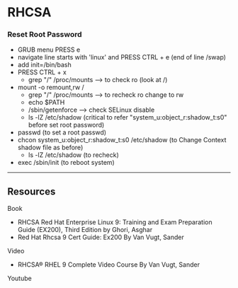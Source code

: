 # RHCSA
### Reset Root Password
- GRUB menu PRESS e
- navigate line starts with 'linux' and PRESS CTRL + e (end of line /swap)
- add init=/bin/bash
- PRESS CTRL + x
  - grep "/" /proc/mounts --> to check ro (look at /)
- mount -o remount,rw /
  - grep "/" /proc/mounts --> to recheck ro change to rw
  - echo $PATH
  - /sbin/getenforce --> check SELinux disable
  - ls -lZ /etc/shadow (critical to refer "system_u:object_r:shadow_t:s0" before set root password)
- passwd (to set a root passwd)
- chcon system_u:object_r:shadow_t:s0 /etc/shadow (to Change Context shadow file as before)
  - ls -lZ /etc/shadow (to recheck)
- exec /sbin/init (to reboot system)

---
## Resources
Book
- RHCSA Red Hat Enterprise Linux 9: Training and Exam Preparation Guide (EX200), Third Edition by Ghori, Asghar
- Red Hat Rhcsa 9 Cert Guide: Ex200 By Van Vugt, Sander

Video
- RHCSA® RHEL 9 Complete Video Course By Van Vugt, Sander

Youtube
